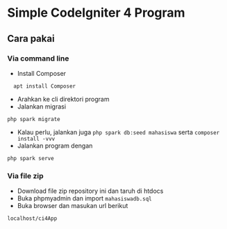   # Simple CodeIgniter 4 Program 

  ## Cara pakai

  ### Via command line
  - Install Composer 
  ```
    apt install Composer
  ```
  - Arahkan ke cli direktori program 
  - Jalankan migrasi 
  ```
  php spark migrate
  ```
  - Kalau perlu, jalankan juga ```php spark db:seed mahasiswa``` serta ```composer install -vvv```
  - Jalankan program dengan 
  ```
  php spark serve
  ```

  ### Via file zip
  - Download file zip repository ini dan taruh di htdocs
  - Buka phpmyadmin dan import ```mahasiswadb.sql```
  - Buka browser dan masukan url berikut 
  ```http
  localhost/ci4App
  ```
